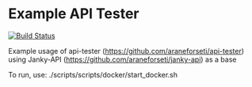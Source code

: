 # Example API Tester
[![Build Status](https://travis-ci.org/araneforseti/example_api-tester.svg?branch=master)](https://travis-ci.org/araneforseti/example_api-tester)

Example usage of api-tester (https://github.com/araneforseti/api-tester) using Janky-API (https://github.com/araneforseti/janky-api) as a base

To run, use:
./scripts/scripts/docker/start_docker.sh
